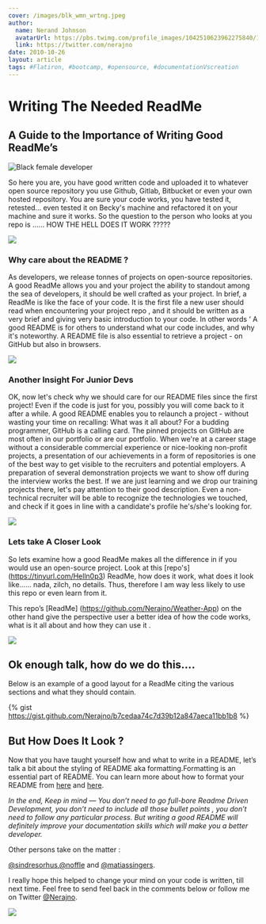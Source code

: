 ```yaml
---
cover: /images/blk_wmn_wrtng.jpeg
author:
  name: Nerand Johnson
  avatarUrl: https://pbs.twimg.com/profile_images/1042510623962275840/1Iw_Mvud_400x400.jpg
  link: https://twitter.com/nerajno
date: 2010-10-26
layout: article
tags: #Flatiron, #bootcamp, #opensource, #documentationVscreation
---
```


# Writing The Needed ReadMe

## A Guide to the Importance of Writing Good ReadMe’s


![Black female developer ](https://thepracticaldev.s3.amazonaws.com/i/2iap6bvbcumg3isci8og.jpg)

So here you are, you have good written code and uploaded it to whatever open source repository you use  Github, Gitlab, Bitbucket or even your own hosted repository. You are sure your code works, you have tested it, retested... even tested it on Becky's machine and refactored it on your machine and sure it works. So the question to the person who looks at you repo is ...... HOW THE HELL DOES IT WORK ?????

![](https://thepracticaldev.s3.amazonaws.com/i/awzimx9okklsklgt2ert.jpg)

### Why care about the README ?

As developers, we release tonnes of projects on open-source repositories. A good ReadMe allows you and your project the ability to standout among the sea of developers, it should be well crafted as your project. In brief, a ReadMe is like the face of your code. It is the first file a new user should read when encountering your project repo , and it should be written as a very brief and giving very basic introduction to your code. In other words ‘ A good README is for others to understand what our code includes, and why it's noteworthy. A README file is also essential to retrieve a project - on GitHub but also in browsers.


 ![](https://thepracticaldev.s3.amazonaws.com/i/rcr2xokn7x1f6ktszlsz.jpg)

### Another Insight For Junior Devs

OK, now let's check why we should care for our README files since the first project! Even if the code is just for you, possibly you will come back to it after a while. A good README enables you to relaunch a project - without wasting your time on recalling: What was it all about?
          For a budding programmer, GitHub is a calling card. The pinned projects on GitHub are most often in our portfolio or are our portfolio. When we're at a career stage without a considerable commercial experience or nice-looking non-profit projects, a presentation of our achievements in a form of repositories is one of the best way to get visible to the recruiters and potential employers.
        A preparation of several demonstration projects we want to show off during the interview works the best. If we are just learning and we drop our training projects there, let's pay attention to their good description. Even a non-technical recruiter will be able to recognize the technologies we touched, and check if it goes in line with a candidate's profile he's/she's looking for.

![](https://thepracticaldev.s3.amazonaws.com/i/pmn28az12lj6hs51h0fr.jpg)

### Lets take A Closer Look

So lets examine how a good ReadMe makes all the difference in if you would use an open-source project. Look at this  [repo's]   (https://tinyurl.com/Helln0p3) ReadMe, how does it work, what does it look like…… nada, zilch, no details. Thus, therefore I am way less likely to use this repo or even learn from it.

This repo’s [ReadMe] (https://github.com/Nerajno/Weather-App) on the other hand give the perspective user a better idea of how the code works, what is it all about and how they can use it .


![](https://thepracticaldev.s3.amazonaws.com/i/0c2w7xa7dh2gwv9n80md.jpg)

## Ok enough talk,  how do we do this….


Below is an example of a good layout for a ReadMe citing the various sections and what they should contain.

{% gist https://gist.github.com/Nerajno/b7cedaa74c7d39b12a847aeca11bb1b8 %}

## But How Does It Look ?

 Now that you have taught yourself how and what to write in a README, let’s talk a bit about the styling of README aka formatting.Formatting is an essential part of README. You can learn more about how to format your README from [here](https://help.github.com/en/articles/basic-writing-and-formatting-syntax?source=post_page---------------------------) and [here](https://github.com/github/markup/blob/master/README.md?source=post_page---------------------------).

*In the end, Keep in mind —
You don’t need to go full-bore Readme Driven Development, you don’t need to include all those bullet points , you don’t need to follow any particular process. But writing a good README will definitely improve your documentation skills which will make you a better developer.*

Other persons take on the matter :

[@sindresorhus](https://github.com/sindresorhus/pageres?source=post_page---------------------------),[@noffle](https://github.com/noffle/art-of-readme?source=post_page---------------------------) and [@matiassingers](https://github.com/matiassingers/awesome-readme?source=post_page---------------------------).

I really hope this helped to change your mind on your code is written, till next time. Feel free to send feel back in the comments below or follow me on Twitter [@Nerajno](https://twitter.com/nerajno).


![](https://thepracticaldev.s3.amazonaws.com/i/h3a4i8aia6k32z8ez60o.jpeg)
